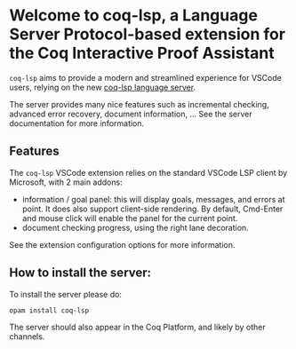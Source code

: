 # Welcome to coq-lsp, a Language Server Protocol-based extension for the Coq Interactive Proof Assistant

`coq-lsp` aims to provide a modern and streamlined experience for
VSCode users, relying on the new [coq-lsp language
server](https://github.com/ejgallego/coq-lsp).

The server provides many nice features such as incremental checking,
advanced error recovery, document information, ... See the server
documentation for more information.

## Features

The `coq-lsp` VSCode extension relies on the standard VSCode LSP
client by Microsoft, with 2 main addons:

- information / goal panel: this will display goals, messages, and
  errors at point. It does also support client-side rendering.  By
  default, Cmd-Enter and mouse click will enable the panel for the
  current point.
- document checking progress, using the right lane decoration.

See the extension configuration options for more information.

## How to install the server:

To install the server please do:

```
opam install coq-lsp
```

The server should also appear in the Coq Platform, and likely by other
channels.

